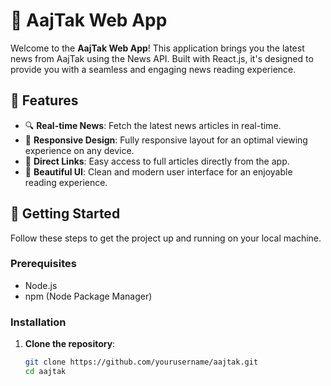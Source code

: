 # 📰 AajTak Web App

Welcome to the **AajTak Web App**! This application brings you the latest news from AajTak using the News API. Built with React.js, it's designed to provide you with a seamless and engaging news reading experience.



## 🌟 Features

- 🔍 **Real-time News**: Fetch the latest news articles in real-time.
- 📱 **Responsive Design**: Fully responsive layout for an optimal viewing experience on any device.
- 🔗 **Direct Links**: Easy access to full articles directly from the app.
- 🎨 **Beautiful UI**: Clean and modern user interface for an enjoyable reading experience.

## 🚀 Getting Started

Follow these steps to get the project up and running on your local machine.

### Prerequisites

- Node.js
- npm (Node Package Manager)

### Installation

1. **Clone the repository**:
   ```bash
   git clone https://github.com/yourusername/aajtak.git
   cd aajtak
